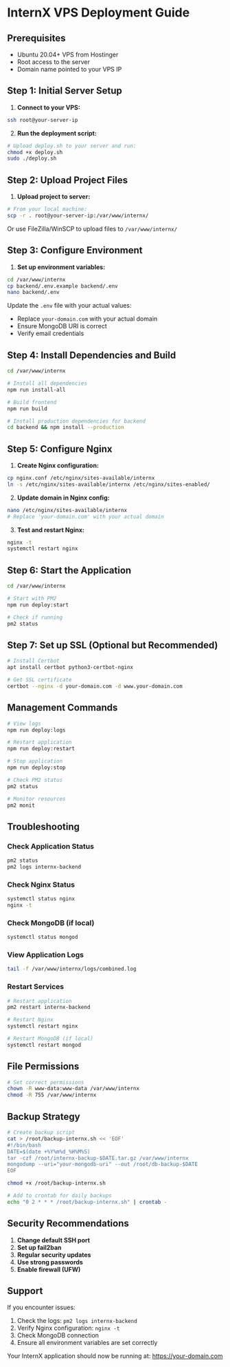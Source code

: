 # InternX VPS Deployment Guide

## Prerequisites
- Ubuntu 20.04+ VPS from Hostinger
- Root access to the server
- Domain name pointed to your VPS IP

## Step 1: Initial Server Setup

1. **Connect to your VPS:**
```bash
ssh root@your-server-ip
```

2. **Run the deployment script:**
```bash
# Upload deploy.sh to your server and run:
chmod +x deploy.sh
sudo ./deploy.sh
```

## Step 2: Upload Project Files

1. **Upload project to server:**
```bash
# From your local machine:
scp -r . root@your-server-ip:/var/www/internx/
```

Or use FileZilla/WinSCP to upload files to `/var/www/internx/`

## Step 3: Configure Environment

1. **Set up environment variables:**
```bash
cd /var/www/internx
cp backend/.env.example backend/.env
nano backend/.env
```

Update the `.env` file with your actual values:
- Replace `your-domain.com` with your actual domain
- Ensure MongoDB URI is correct
- Verify email credentials

## Step 4: Install Dependencies and Build

```bash
cd /var/www/internx

# Install all dependencies
npm run install-all

# Build frontend
npm run build

# Install production dependencies for backend
cd backend && npm install --production
```

## Step 5: Configure Nginx

1. **Create Nginx configuration:**
```bash
cp nginx.conf /etc/nginx/sites-available/internx
ln -s /etc/nginx/sites-available/internx /etc/nginx/sites-enabled/
```

2. **Update domain in Nginx config:**
```bash
nano /etc/nginx/sites-available/internx
# Replace 'your-domain.com' with your actual domain
```

3. **Test and restart Nginx:**
```bash
nginx -t
systemctl restart nginx
```

## Step 6: Start the Application

```bash
cd /var/www/internx

# Start with PM2
npm run deploy:start

# Check if running
pm2 status
```

## Step 7: Set up SSL (Optional but Recommended)

```bash
# Install Certbot
apt install certbot python3-certbot-nginx

# Get SSL certificate
certbot --nginx -d your-domain.com -d www.your-domain.com
```

## Management Commands

```bash
# View logs
npm run deploy:logs

# Restart application
npm run deploy:restart

# Stop application
npm run deploy:stop

# Check PM2 status
pm2 status

# Monitor resources
pm2 monit
```

## Troubleshooting

### Check Application Status
```bash
pm2 status
pm2 logs internx-backend
```

### Check Nginx Status
```bash
systemctl status nginx
nginx -t
```

### Check MongoDB (if local)
```bash
systemctl status mongod
```

### View Application Logs
```bash
tail -f /var/www/internx/logs/combined.log
```

### Restart Services
```bash
# Restart application
pm2 restart internx-backend

# Restart Nginx
systemctl restart nginx

# Restart MongoDB (if local)
systemctl restart mongod
```

## File Permissions
```bash
# Set correct permissions
chown -R www-data:www-data /var/www/internx
chmod -R 755 /var/www/internx
```

## Backup Strategy
```bash
# Create backup script
cat > /root/backup-internx.sh << 'EOF'
#!/bin/bash
DATE=$(date +%Y%m%d_%H%M%S)
tar -czf /root/internx-backup-$DATE.tar.gz /var/www/internx
mongodump --uri="your-mongodb-uri" --out /root/db-backup-$DATE
EOF

chmod +x /root/backup-internx.sh

# Add to crontab for daily backups
echo "0 2 * * * /root/backup-internx.sh" | crontab -
```

## Security Recommendations

1. **Change default SSH port**
2. **Set up fail2ban**
3. **Regular security updates**
4. **Use strong passwords**
5. **Enable firewall (UFW)**

## Support

If you encounter issues:
1. Check the logs: `pm2 logs internx-backend`
2. Verify Nginx configuration: `nginx -t`
3. Check MongoDB connection
4. Ensure all environment variables are set correctly

Your InternX application should now be running at: https://your-domain.com